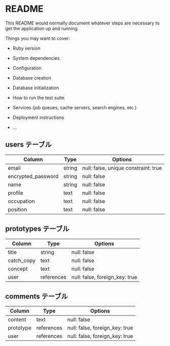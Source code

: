 # README

This README would normally document whatever steps are necessary to get the
application up and running.

Things you may want to cover:

* Ruby version

* System dependencies

* Configuration

* Database creation

* Database initialization

* How to run the test suite

* Services (job queues, cache servers, search engines, etc.)

* Deployment instructions

* ...

## users テーブル	
	
| Column             | Type   | Options                              |	
| ------------------ | ------ | ------------------------------------ |	
| email              | string | null: false, unique constraint: true |	
| encrypted_password | string | null: false                          |	
| name               | string | null: false                          |	
| profile            | text   | null: false                          |	
| occupation         | text   | null: false                          |	
| position           | text   | null: false                          |	
	
## prototypes テーブル	
	
| Column             | Type       | Options                        |	
| ------------------ | ---------- | ------------------------------ |	
| title              | string     | null: false                    |	
| catch_copy         | text       | null: false                    |	
| concept            | text       | null: false                    |	
| user               | references | null: false, foreign_key: true |	
	
## comments テーブル	
	
| Column             | Type       | Options                        |	
| ------------------ | ---------- | ------------------------------ |	
| content            | text       | null: false                    |	
| prototype          | references | null: false, foreign_key: true |	
| user               | references | null: false, foreign_key: true |	


